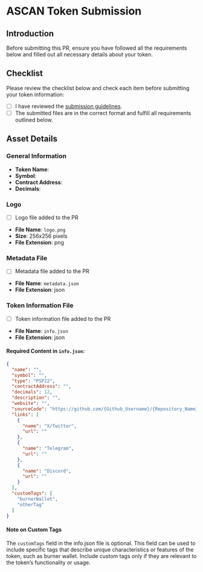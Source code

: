 # ASCAN Token Submission

## Introduction
Before submitting this PR, ensure you have followed all the requirements below and filled out all necessary details about your token.

## Checklist
Please review the checklist below and check each item before submitting your token information:

- [ ] I have reviewed the [submission guidelines](https://www.psplist.xyz/why).
- [ ] The submitted files are in the correct format and fulfill all requirements outlined below.

## Asset Details

### General Information
- **Token Name**: 
- **Symbol**: 
- **Contract Address**: 
- **Decimals**: 

### Logo
- [ ] Logo file added to the PR
- **File Name**: `logo.png`
- **Size**: 256x256 pixels
- **File Extension**: png

### Metadata File
- [ ] Metadata file added to the PR
- **File Name**: `metadata.json`
- **File Extension**: json

### Token Information File
- [ ] Token information file added to the PR
- **File Name**: `info.json`
- **File Extension**: json

#### Required Content in `info.json`:
```json
{
  "name": "",
  "symbol": "",
  "type": "PSP22",
  "contractAddress": "",
  "decimals": 12,
  "description": "",
  "website": "",
  "sourceCode": "https://github.com/{Github_Username}/{Repository_Name}/path/to/contract",
  "links": [
    {
      "name": "X/Twitter",
      "url": ""
    },
    {
      "name": "Telegram",
      "url": ""
    },
    {
      "name": "Discord",
      "url": ""
    }
  ],
  "customTags": [
    "burnerWallet",
    "otherTag"
  ]
}
```

#### Note on Custom Tags
The `customTags` field in the info.json file is optional. This field can be used to include specific tags that describe unique characteristics or features of the token, such as burner wallet. Include custom tags only if they are relevant to the token’s functionality or usage.

